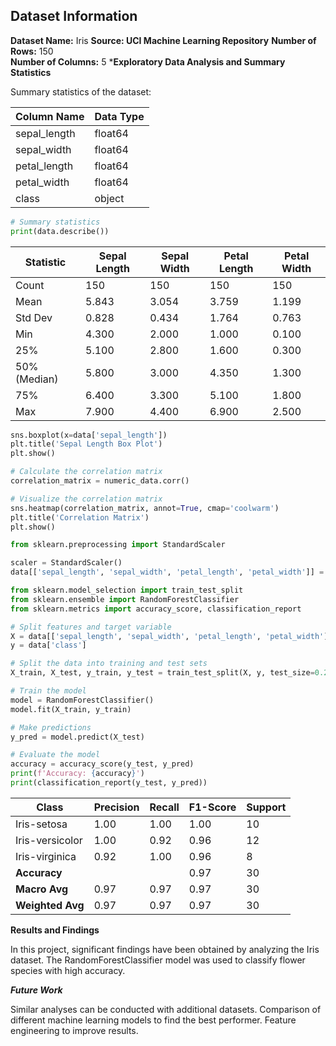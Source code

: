
## Dataset Information

**Dataset Name:** Iris
**Source: UCI Machine Learning Repository**
**Number of Rows:** 150  
**Number of Columns:** 5
***Exploratory Data Analysis and Summary Statistics**

Summary statistics of the dataset:

| Column Name   | Data Type |
|---------------|-----------|
| sepal_length  | float64   |
| sepal_width   | float64   |
| petal_length  | float64   |
| petal_width   | float64   |
| class         | object    |

```python
# Summary statistics
print(data.describe())
```
| Statistic  | Sepal Length | Sepal Width | Petal Length | Petal Width |
|------------|--------------|-------------|--------------|-------------|
| Count      | 150          | 150         | 150          | 150         |
| Mean       | 5.843        | 3.054       | 3.759        | 1.199       |
| Std Dev    | 0.828        | 0.434       | 1.764        | 0.763       |
| Min        | 4.300        | 2.000       | 1.000        | 0.100       |
| 25%        | 5.100        | 2.800       | 1.600        | 0.300       |
| 50% (Median)| 5.800        | 3.000       | 4.350        | 1.300       |
| 75%        | 6.400        | 3.300       | 5.100        | 1.800       |
| Max        | 7.900        | 4.400       | 6.900        | 2.500       |

```python
sns.boxplot(x=data['sepal_length'])
plt.title('Sepal Length Box Plot')
plt.show()
```
```python
# Calculate the correlation matrix
correlation_matrix = numeric_data.corr()

# Visualize the correlation matrix
sns.heatmap(correlation_matrix, annot=True, cmap='coolwarm')
plt.title('Correlation Matrix')
plt.show()
```
```python
from sklearn.preprocessing import StandardScaler

scaler = StandardScaler()
data[['sepal_length', 'sepal_width', 'petal_length', 'petal_width']] = scaler.fit_transform(data[['sepal_length', 'sepal_width', 'petal_length', 'petal_width']])
```
```python
from sklearn.model_selection import train_test_split
from sklearn.ensemble import RandomForestClassifier
from sklearn.metrics import accuracy_score, classification_report

# Split features and target variable
X = data[['sepal_length', 'sepal_width', 'petal_length', 'petal_width']]
y = data['class']

# Split the data into training and test sets
X_train, X_test, y_train, y_test = train_test_split(X, y, test_size=0.2, random_state=42)

# Train the model
model = RandomForestClassifier()
model.fit(X_train, y_train)

# Make predictions
y_pred = model.predict(X_test)

# Evaluate the model
accuracy = accuracy_score(y_test, y_pred)
print(f'Accuracy: {accuracy}')
print(classification_report(y_test, y_pred))
```

| Class            | Precision | Recall | F1-Score | Support |
|------------------|-----------|--------|----------|---------|
| Iris-setosa      | 1.00      | 1.00   | 1.00     | 10      |
| Iris-versicolor  | 1.00      | 0.92   | 0.96     | 12      |
| Iris-virginica   | 0.92      | 1.00   | 0.96     | 8       |
| **Accuracy**     |           |        | 0.97     | 30      |
| **Macro Avg**    | 0.97      | 0.97   | 0.97     | 30      |
| **Weighted Avg** | 0.97      | 0.97   | 0.97     | 30      |


**Results and Findings**

In this project, significant findings have been obtained by analyzing the Iris dataset. The RandomForestClassifier model was used to classify flower species with high accuracy.

***Future Work***

Similar analyses can be conducted with additional datasets.
Comparison of different machine learning models to find the best performer.
Feature engineering to improve results.
